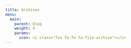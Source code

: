 ```yaml
---
title: Archives
menu:
  main:
    parent: blog
    weight: 4
    params:
      icon: <i class="fas fa-fw fa-file-archive"></i>
---
```

